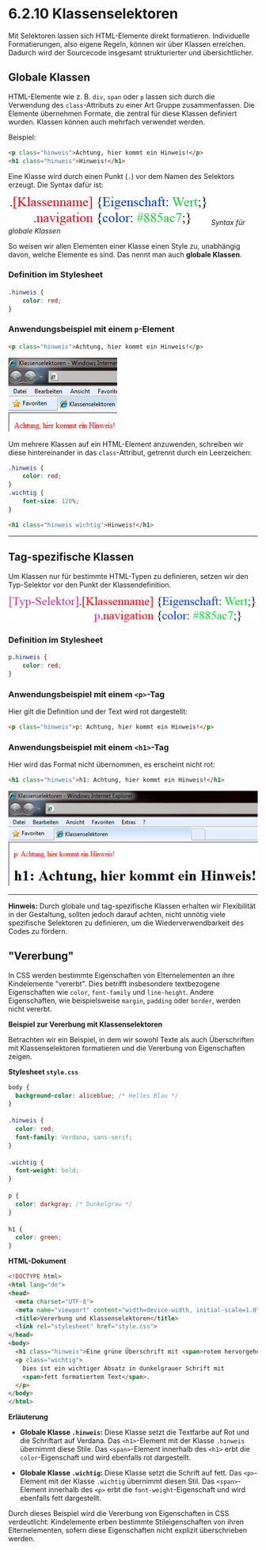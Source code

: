 # 6.2.10 Klassenselektoren

Mit Selektoren lassen sich HTML-Elemente direkt formatieren. Individuelle Formatierungen, also eigene Regeln, können wir über Klassen erreichen. Dadurch wird der Sourcecode insgesamt strukturierter und übersichtlicher.

## Globale Klassen

HTML-Elemente wie z. B. `div`, `span` oder `p` lassen sich durch die Verwendung des `class`-Attributs zu einer Art Gruppe zusammenfassen. Die Elemente übernehmen Formate, die zentral für diese Klassen definiert wurden. Klassen können auch mehrfach verwendet werden.

Beispiel:

```html linenums="1"
<p class="hinweis">Achtung, hier kommt ein Hinweis!</p>
<h1 class="hinweis">Hinweis!</h1>
```

Eine Klasse wird durch einen Punkt (`.`) vor dem Namen des Selektors erzeugt. Die Syntax dafür ist:

![Syntax für globale Klassen](media/4_3_klassenselektor_global.gif)
*Syntax für globale Klassen*

So weisen wir allen Elementen einer Klasse einen Style zu, unabhängig davon, welche Elemente es sind. Das nennt man auch **globale Klassen**.


### Definition im Stylesheet

```css linenums="1"
.hinweis {
    color: red;
}
```

### Anwendungsbeispiel mit einem `p`-Element

```html linenums="1"
<p class="hinweis">Achtung, hier kommt ein Hinweis!</p>
```

![So sieht das Beispiel im Browser aus](media/4_3_klassenselektoren_bsp.jpg)

Um mehrere Klassen auf ein HTML-Element anzuwenden, schreiben wir diese hintereinander in das `class`-Attribut, getrennt durch ein Leerzeichen:

```css linenums="1"
.hinweis {
    color: red;
}
.wichtig {
    font-size: 120%;
}
```

```html linenums="1"
<h1 class="hinweis wichtig">Hinweis!</h1>
```

---

## Tag-spezifische Klassen

Um Klassen nur für bestimmte HTML-Typen zu definieren, setzen wir den Typ-Selektor vor den Punkt der Klassendefinition.

![Syntax für tag-spezifische Klassen](media/4_3_klassenselektor_spezifisch.gif)

### Definition im Stylesheet

```css linenums="1"
p.hinweis {
    color: red;
}
```

### Anwendungsbeispiel mit einem `<p>`-Tag

Hier gilt die Definition und der Text wird rot dargestellt:

```html linenums="1"
<p class="hinweis">p: Achtung, hier kommt ein Hinweis!</p>
```

### Anwendungsbeispiel mit einem `<h1>`-Tag

Hier wird das Format nicht übernommen, es erscheint nicht rot:

```html linenums="1"
<h1 class="hinweis">h1: Achtung, hier kommt ein Hinweis!</h1>
```

![So sieht das Beispiel im Browser aus](media/4_3_klassenselektoren.jpg)

---

**Hinweis:** Durch globale und tag-spezifische Klassen erhalten wir Flexibilität in der Gestaltung, sollten jedoch darauf achten, nicht unnötig viele spezifische Selektoren zu definieren, um die Wiederverwendbarkeit des Codes zu fördern.

## "Vererbung" 

In CSS werden bestimmte Eigenschaften von Elternelementen an ihre Kindelemente "vererbt". Dies betrifft insbesondere textbezogene Eigenschaften wie `color`, `font-family` und `line-height`. Andere Eigenschaften, wie beispielsweise `margin`, `padding` oder `border`, werden nicht vererbt.

**Beispiel zur Vererbung mit Klassenselektoren**

Betrachten wir ein Beispiel, in dem wir sowohl Texte als auch Überschriften mit Klassenselektoren formatieren und die Vererbung von Eigenschaften zeigen.

**Stylesheet `style.css`**

```css linenums="1"
body {
  background-color: aliceblue; /* Helles Blau */
}

.hinweis {
  color: red;
  font-family: Verdana, sans-serif;
}

.wichtig {
  font-weight: bold;
}

p {
  color: darkgray; /* Dunkelgrau */
}

h1 {
  color: green;
}
```

**HTML-Dokument**

```html linenums="1"
<!DOCTYPE html>
<html lang="de">
<head>
  <meta charset="UTF-8">
  <meta name="viewport" content="width=device-width, initial-scale=1.0">
  <title>Vererbung und Klassenselektoren</title>
  <link rel="stylesheet" href="style.css">
</head>
<body>
  <h1 class="hinweis">Eine grüne Überschrift mit <span>rotem hervorgehobenem Teil</span></h1>
  <p class="wichtig">
    Dies ist ein wichtiger Absatz in dunkelgrauer Schrift mit 
    <span>fett formatiertem Text</span>.
  </p>
</body>
</html>
```

**Erläuterung**

- **Globale Klasse `.hinweis`:** Diese Klasse setzt die Textfarbe auf Rot und die Schriftart auf Verdana. Das `<h1>`-Element mit der Klasse `.hinweis` übernimmt diese Stile. Das `<span>`-Element innerhalb des `<h1>` erbt die `color`-Eigenschaft und wird ebenfalls rot dargestellt.

- **Globale Klasse `.wichtig`:** Diese Klasse setzt die Schrift auf fett. Das `<p>`-Element mit der Klasse `.wichtig` übernimmt diesen Stil. Das `<span>`-Element innerhalb des `<p>` erbt die `font-weight`-Eigenschaft und wird ebenfalls fett dargestellt.

Durch dieses Beispiel wird die Vererbung von Eigenschaften in CSS verdeutlicht: Kindelemente erben bestimmte Stileigenschaften von ihren Elternelementen, sofern diese Eigenschaften nicht explizit überschrieben werden. 